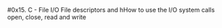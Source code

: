 #0x15. C - File I/O
File descriptors and hHow to use the I/O system calls open, close, read and write
